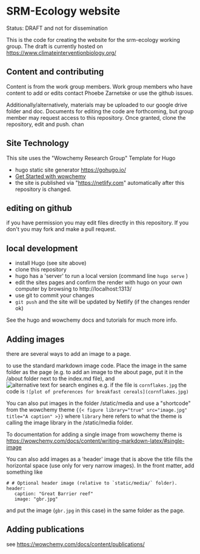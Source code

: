 # SRM-Ecology website

Status: DRAFT and not for dissemination

This is the code for creating the website for the srm-ecology working group.   The draft is currently hosted on https://www.climateinterventionbiology.org/

## Content and contributing

Content is from the work group members.  Work group members who have content to add or edits contact Phoebe Zarnetske or use the github issues. 

Additionally/alternatively, materials may be uploaded to our google drive folder and doc.   Documents for editing the code are forthcoming, but group member may request access to this repository.  Once granted, clone the repository, edit and push.  chan

## Site Technology 

This site uses the "Wowchemy Research Group" Template for Hugo 
- hugo static site generator https://gohugo.io/
- [Get Started with wowchemy](https://wowchemy.com/templates/)
- the site is published via "https://netlify.com" automatically after this repository is changed. 

## editing on github

if you have permission you may edit files directly in this repository.   If you don't you may fork and make a pull request.  


## local development

 - install Hugo (see site above)
 - clone this repository
 - hugo has a 'server' to run a local version  (command line `hugo serve` ) 
 - edit the sites pages and confirm the render with hugo on your own computer by browsing to http://localhost:1313/
 - use git to commit your changes
 - `git push` and the site will be updated by Netlify (if the changes render ok)
 
 See the hugo and wowchemy docs and tutorials for much more info. 
 
## Adding images

there are several ways to add an image to a page.  

to use the standard markdown image code.  Place the image in the same folder as the page (e.g. to add an image to the about page, put it in the /about folder next to the index.md file), and  ![alternative text for search engines](<imagefilename>)  e.g. if the file is `cornflakes.jpg` the code is `![plot of preferences for breakfast cereals](cornflakes.jpg)`

You can also put images in the folder /static/media and use a "shortcode" from the wowchemy theme `{{< figure library="true" src="image.jpg" title="A caption" >}}`   where `library` here refers to what the theme is calling the image library in the /static/media folder. 

To documentation for adding a single image from wowchemy theme is https://wowchemy.com/docs/content/writing-markdown-latex/#single-image

You can also add images as a 'header' image that is above the title fills the horizontal space (use only for very narrow images). In the front matter, add something like

```
# # Optional header image (relative to `static/media/` folder).
header:
   caption: "Great Barrier reef"
   image: "gbr.jpg"
```

and put the image (`gbr.jpg` in this case) in the same folder as the page.  

## Adding publications

see https://wowchemy.com/docs/content/publications/

